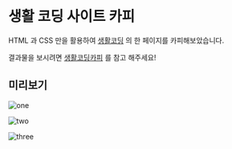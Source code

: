 # 생활 코딩 사이트 카피

HTML 과 CSS 만을 활용하여 [생활코딩](https://opentutorials.org/course/1) 의 한 페이지를 카피해보았습니다.

결과물을 보시려면 [생활코딩카피](http://www.gmsgondr.net/exhibition/1/kjm/index.html) 를 참고 해주세요!


## 미리보기

![one](https://user-images.githubusercontent.com/49947783/56780670-3428b700-681b-11e9-89c2-a6e95c587945.PNG)

![two](https://user-images.githubusercontent.com/49947783/56780677-3c80f200-681b-11e9-9cdc-cf17b5bbe8bf.PNG)

![three](https://user-images.githubusercontent.com/49947783/56780688-43a80000-681b-11e9-9c7c-ad54fb7d0241.PNG)
